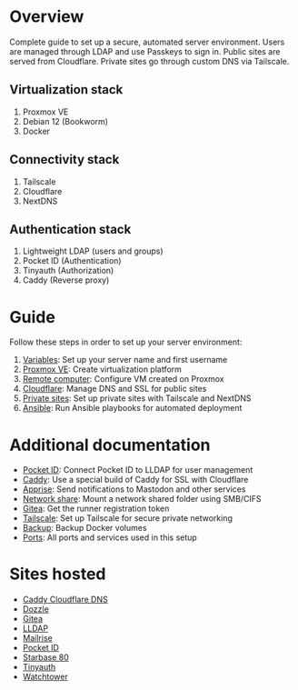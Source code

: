 # Overview

Complete guide to set up a secure, automated server environment. Users are managed through LDAP and use Passkeys to sign in. Public sites are served from Cloudflare. Private sites go through custom DNS via Tailscale.

## Virtualization stack

1. Proxmox VE
2. Debian 12 (Bookworm)
3. Docker

## Connectivity stack

1. Tailscale
2. Cloudflare
3. NextDNS

## Authentication stack

1. Lightweight LDAP (users and groups)
2. Pocket ID (Authentication)
3. Tinyauth (Authorization)
4. Caddy (Reverse proxy)

# Guide

Follow these steps in order to set up your server environment:

1. [Variables](docs/variables.md): Set up your server name and first username
1. [Proxmox VE](docs/proxmox.md): Create virtualization platform
1. [Remote computer](docs/remote.md): Configure VM created on Proxmox
1. [Cloudflare](docs/cloudflare.md): Manage DNS and SSL for public sites
1. [Private sites](docs/private.md): Set up private sites with Tailscale and NextDNS
1. [Ansible](docs/ansible.md): Run Ansible playbooks for automated deployment

# Additional documentation

-   [Pocket ID](docs/pocket-id.md): Connect Pocket ID to LLDAP for user management
-   [Caddy](docs/caddy.md): Use a special build of Caddy for SSL with Cloudflare
-   [Apprise](docs/apprise.md): Send notifications to Mastodon and other services
-   [Network share](docs/network-share.md): Mount a network shared folder using SMB/CIFS
-   [Gitea](docs/gitea.md): Get the runner registration token
-   [Tailscale](docs/tailscale.md): Set up Tailscale for secure private networking
-   [Backup](docs/backup.md): Backup Docker volumes
-   [Ports](docs/ports.md): All ports and services used in this setup

# Sites hosted

-   [Caddy Cloudflare DNS](https://github.com/jordanroher/caddy-cloudflare-dns)
-   [Dozzle](https://dozzle.dev)
-   [Gitea](https://about.gitea.com)
-   [LLDAP](https://github.com/lldap/lldap)
-   [Mailrise](https://github.com/yoryan/mailrise)
-   [Pocket ID](https://github.com/pocket-id/pocket-id)
-   [Starbase 80](https://github.com/jordanroher/starbase-80)
-   [Tinyauth](https://tinyauth.app)
-   [Watchtower](https://github.com/containrrr/watchtower)
